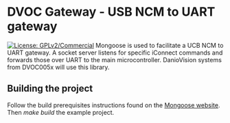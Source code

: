 # DVOC Gateway - USB NCM to UART gateway

[![License: GPLv2/Commercial](https://img.shields.io/badge/License-GPLv2%20or%20Commercial-green.svg)](https://opensource.org/licenses/gpl-2.0.php)
Mongoose is used to facilitate a UCB NCM to UART gateway. A socket server listens for specific iConnect commands and forwards those over UART to the main microcontroller.
DanioVision systems from DVOC005x will use this library. 

## Building the project
Follow the build prerequisites instructions found on the [Mongoose website](https://mongoose.ws/documentation/tutorials/tools/). Then *make build* the example project.